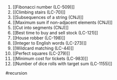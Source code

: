 1) [[Fibonacci number (LC-509)]] 
2) [[Climbing stairs (LC-70)]]
3) [[Subsequences of a string (CNJ)]]
4) [[Maximum sum if non-adjacent elements (CNJ)]] 
5) [[Cut into segments (CNJ)]] 
6) [[Best time to buy and sell stock (LC-121)]] 
7) [[House robber (LC-198)]] 
8) [[Integer to English words (LC-273)]] 
9) [[Wildcard matching (LC-44)]] 
10) [[Perfect squares (LC-279)]] 
11) [[Minimum cost for tickets (LC-983)]] 
12) [[Number of dice rolls with target sum (LC-1155)]] 


#recursion